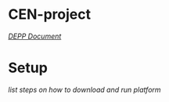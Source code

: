 # CEN-project

[*DEPP Document*](https://uflorida-my.sharepoint.com/:w:/g/personal/kavarthapu_b_ufl_edu/EcurFbOCBtFMuikw-eLGPn8B8bfUbRuHecgM71tyMYkPQw?e=rR4Xbq)

# Setup
*list steps on how to download and run platform*
